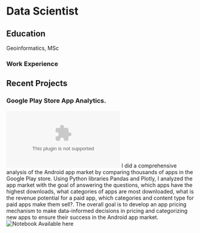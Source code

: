 # Data Scientist

## Education
Geoinformatics, MSc



### Work Experience


## Recent Projects
### Google Play Store App Analytics.
![Notebook](my_project.com)
I did a comprehensive analysis of the Android app market by comparing thousands of apps in the Google Play store. Using Python libraries Pandas and Plotly, I analyzed the app market with the goal of answering the questions, which apps have the highest downloads, what categories of apps are most downloaded, what is the revenue potential for a paid app, which categories and content type for paid apps make them sell?. The overall goal is to develop an app pricing mechanism to make data-informed decisions in pricing and categorizing new apps to ensure their success in the Android app market. 
![Notebook Available here](fdfddffdfd)


